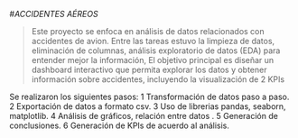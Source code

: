
#_ACCIDENTES AÉREOS_

>Este proyecto se enfoca en análisis de datos relacionados con accidentes de avion.
Entre las tareas estuvo la limpieza de datos, eliminación de columnas, análisis exploratorio de datos (EDA) para entender mejor la información, El objetivo principal es diseñar un dashboard interactivo que permita explorar los datos y obtener información sobre accidentes, incluyendo la visualización de 2 KPIs
>

Se realizaron los siguientes pasos:
1 Transformación de datos paso a paso.
2 Exportación de datos a formato csv.
3 Uso de librerias pandas, seaborn, matplotlib.
4 Análisis de gráficos, relación entre datos .
5 Generación de conclusiones.
6 Generación de KPIs de acuerdo al análisis.
